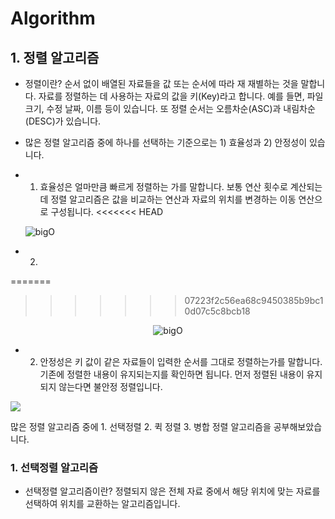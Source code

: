 # Algorithm

## 1. 정렬 알고리즘
 -  정렬이란? 순서 없이 배열된 자료들을 값 또는 순서에 따라 재 재별하는 것을 말합니다. 자료를 정렬하는 데 사용하는 자료의 값을 키(Key)라고 합니다. 예를 들면, 파일 크기, 수정 날짜, 이름 등이 있습니다. 또 정렬 순서는 오름차순(ASC)과 내림차순(DESC)가 있습니다.

 - 많은 정렬 알고리즘 중에 하나를 선택하는 기준으로는 1) 효율성과 2) 안정성이 있습니다. 
 - 1) 효율성은 얼마만큼 빠르게 정렬하는 가를 말합니다. 보통 연산 횟수로 계산되는데 정렬 알고리즘은 값을 비교하는 연산과 자료의 위치를 변경하는 이동 연산으로 구성됩니다.
<<<<<<< HEAD
 
     ![bigO](https://upload.wikimedia.org/wikipedia/commons/thumb/7/7e/Comparison_computational_complexity.svg/512px-Comparison_computational_complexity.svg.png)
 - 2) 
=======
>>>>>>> 07223f2c56ea68c9450385b9bc10d07c5c8bcb18
 
<div align=center> 
 
![bigO](https://upload.wikimedia.org/wikipedia/commons/thumb/7/7e/Comparison_computational_complexity.svg/512px-Comparison_computational_complexity.svg.png)

</div>

 - 2) 안정성은 키 값이 같은 자료들이 입력한 순서를 그대로 정렬하는가를 말합니다. 기존에 정렬한 내용이 유지되는지를 확인하면 됩니다. 먼저 정렬된 내용이 유지되지 않는다면 불안정 정렬입니다.
 
 ![](/assets/images/algorithm/sorted_1)

많은 정렬 알고리즘 중에 1. 선택정렬 2. 퀵 정렬 3. 병합 정렬 알고리즘을 공부해보았습니다.

### 1. 선택정렬 알고리즘
 - 선택정렬 알고리즘이란? 정렬되지 않은 전체 자료 중에서 해당 위치에 맞는 자료를 선택하여 위치를 교환하는 알고리즘입니다. 


